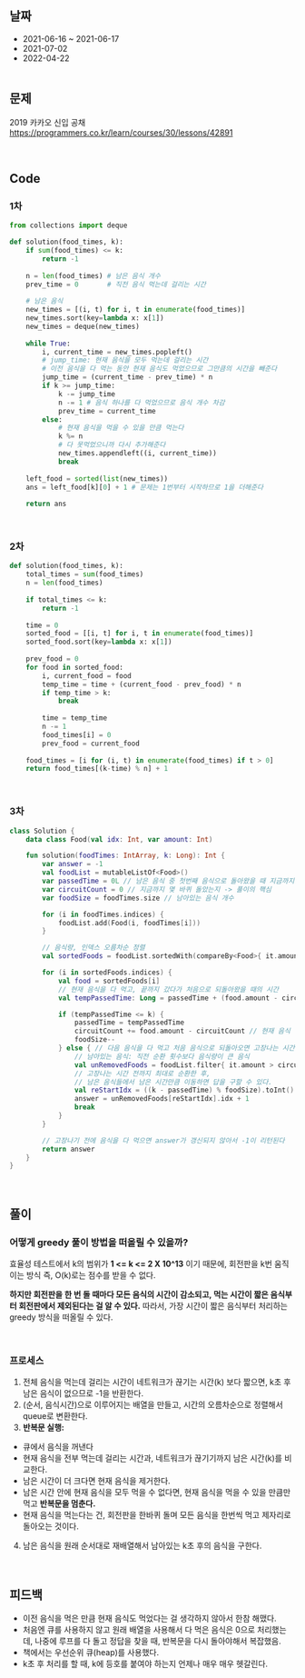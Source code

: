 ## 날짜
- 2021-06-16 ~ 2021-06-17
- 2021-07-02
- 2022-04-22
<br><br>

## 문제

2019 카카오 신입 공채
https://programmers.co.kr/learn/courses/30/lessons/42891
  
<br>


## Code

### 1차

```python
from collections import deque

def solution(food_times, k):
    if sum(food_times) <= k:
        return -1
    
    n = len(food_times) # 남은 음식 개수
    prev_time = 0       # 직전 음식 먹는데 걸리는 시간
    
    # 남은 음식
    new_times = [(i, t) for i, t in enumerate(food_times)]
    new_times.sort(key=lambda x: x[1])
    new_times = deque(new_times)
    
    while True:
        i, current_time = new_times.popleft()
        # jump_time: 현재 음식을 모두 먹는데 걸리는 시간
        # 이전 음식을 다 먹는 동안 현재 음식도 먹었으므로 그만큼의 시간을 빼준다
        jump_time = (current_time - prev_time) * n
        if k >= jump_time:
            k -= jump_time
            n -= 1 # 음식 하나를 다 먹었으므로 음식 개수 차감
            prev_time = current_time
        else:
            # 현재 음식을 먹을 수 있을 만큼 먹는다
            k %= n
            # 다 못먹었으니까 다시 추가해준다
            new_times.appendleft((i, current_time)) 
            break
            
    left_food = sorted(list(new_times))
    ans = left_food[k][0] + 1 # 문제는 1번부터 시작하므로 1을 더해준다
    
    return ans
```

<br>

### 2차

```python
def solution(food_times, k):
    total_times = sum(food_times)
    n = len(food_times)
    
    if total_times <= k:
        return -1
    
    time = 0
    sorted_food = [[i, t] for i, t in enumerate(food_times)]
    sorted_food.sort(key=lambda x: x[1])
    
    prev_food = 0
    for food in sorted_food:
        i, current_food = food
        temp_time = time + (current_food - prev_food) * n
        if temp_time > k:
            break
        
        time = temp_time
        n -= 1
        food_times[i] = 0
        prev_food = current_food
        
    food_times = [i for (i, t) in enumerate(food_times) if t > 0]
    return food_times[(k-time) % n] + 1
```

<br>

### 3차

```kotlin
class Solution {
    data class Food(val idx: Int, var amount: Int)

    fun solution(foodTimes: IntArray, k: Long): Int {
        var answer = -1
        val foodList = mutableListOf<Food>()
        var passedTime = 0L // 남은 음식 중 첫번째 음식으로 돌아왔을 때 지금까지 걸린 총 시간
        var circuitCount = 0 // 지금까지 몇 바퀴 돌았는지 -> 풀이의 핵심
        var foodSize = foodTimes.size // 남아있는 음식 개수

        for (i in foodTimes.indices) {
            foodList.add(Food(i, foodTimes[i]))
        }

        // 음식량, 인덱스 오름차순 정렬
        val sortedFoods = foodList.sortedWith(compareBy<Food>{ it.amount }.thenBy{ it.idx })

        for (i in sortedFoods.indices) {
            val food = sortedFoods[i]
            // 현재 음식을 다 먹고, 끝까지 갔다가 처음으로 되돌아왔을 때의 시간 
            val tempPassedTime: Long = passedTime + (food.amount - circuitCount).toLong() * foodSize

            if (tempPassedTime <= k) {
                passedTime = tempPassedTime
                circuitCount += food.amount - circuitCount // 현재 음식 량: (처음 음식 량 - 순환 횟수)
                foodSize--
            } else { // 다음 음식을 다 먹고 처음 음식으로 되돌아오면 고장나는 시간을 초과하는 경우
                // 남아있는 음식: 직전 순환 횟수보다 음식량이 큰 음식
                val unRemovedFoods = foodList.filter{ it.amount > circuitCount }
                // 고장나는 시간 전까지 최대로 순환한 후, 
                // 남은 음식들에서 남은 시간만큼 이동하면 답을 구할 수 있다.
                val reStartIdx = ((k - passedTime) % foodSize).toInt()
                answer = unRemovedFoods[reStartIdx].idx + 1
                break
            }
        }

        // 고장나기 전에 음식을 다 먹으면 answer가 갱신되지 않아서 -1이 리턴된다
        return answer 
    }
}
```

<br>

## 풀이

### 어떻게 greedy 풀이 방법을 떠올릴 수 있을까?

효율성 테스트에서 k의 범위가 **1 <= k <= 2 X 10^13** 이기 때문에, 회전판을 k번 움직이는 방식 즉, O(k)로는 점수를 받을 수 없다. 

**하지만 회전판을 한 번 돌 때마다 모든 음식의 시간이 감소되고, 먹는 시간이 짧은 음식부터 회전판에서 제외된다는 걸 알 수 있다.** 따라서, 가장 시간이 짧은 음식부터 처리하는 greedy 방식을 떠올릴 수 있다.

<br>

### 프로세스
1. 전체 음식을 먹는데 걸리는 시간이 네트워크가 끊기는 시간(k) 보다 짧으면, k초 후 남은 음식이 없으므로 -1을 반환한다.
2. (순서, 음식시간)으로 이루어지는 배열을 만들고, 시간의 오름차순으로 정렬해서 queue로 변환한다.
3. **반복문 실행:** 
- 큐에서 음식을 꺼낸다
 - 현재 음식을 전부 먹는데 걸리는 시간과, 네트워크가 끊기기까지 남은 시간(k)를 비교한다.
 - 남은 시간이 더 크다면 현재 음식을 제거한다. 
 - 남은 시간 안에 현재 음식을 모두 먹을 수 없다면, 현재 음식을 먹을 수 있을 만큼만 먹고 **반복문을 멈춘다.**
 - 현재 음식을 먹는다는 건, 회전판을 한바퀴 돌며 모든 음식을 한번씩 먹고 제자리로 돌아오는 것이다. 
4. 남은 음식을 원래 순서대로 재배열해서 남아있는 k초 후의 음식을 구한다.


<br>

## 피드백
- 이전 음식을 먹은 만큼 현재 음식도 먹었다는 걸 생각하지 않아서 한참 해맸다.
- 처음엔 큐를 사용하지 않고 원래 배열을 사용해서 다 먹은 음식은 0으로 처리했는데, 나중에 루프를 다 돌고 정답을 찾을 때, 반복문을 다시 돌아야해서 복잡했음.
- 책에서는 우선순위 큐(heap)를 사용했다.
- k초 후 처리를 할 때, k에 등호를 붙여야 하는지 언제나 매우 매우 헷갈린다.
